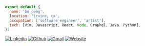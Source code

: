 ```js
export default {
  name: 'bo peng',
  location: 'irvine, ca',
  occupation: ['software engineer', 'artist'],
  tech: [Vim, Javascript, React, Node, Graphql, Java, Python],
};
```
[![Linkedin](https://img.shields.io/badge/-bopeng95-blue?style=flat&logo=Linkedin&logoColor=white&link=https://www.linkedin.com/in/bopeng95/)](https://www.linkedin.com/in/bopeng95/)
[![Github](https://img.shields.io/badge/-bopeng95-282a36?style=flat&logo=Github&logoColor=white&link=https://bopeng.co/)](https://github.com/bopeng95)
[![Gmail](https://img.shields.io/badge/-bopeng95-lightcoral?style=flat&logo=Gmail&logoColor=white&link=mailto:bopeng95@gmail.com)](mailto:bopeng95@gmail.com)
[![Website](https://img.shields.io/badge/-bopeng.co-mediumseagreen?style=flat&logo=React&logoColor=white&link=https://bopeng.co/)](https://bopeng.co/)
